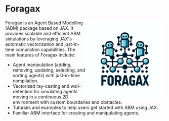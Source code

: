 # Foragax 
<img src="https://github.com/i-m-iron-man/Foragax/blob/main/Docs/assets/foragax_logo.webp" align="right" width="250">

Foragax is an Agent Based Modelling (ABM) package based on JAX. It provides scalable and efficient ABM simulations by leveraging JAX's automatic vectorization and just-in-time compilation capabilities. The main features of Foragax include:

 - Agent manipulation (adding, removing, updating, selecting, and sorting agents) with just-in-time compilation.
 - Vectorized ray-casting and wall-detection for simulating agents moving in a continuous 2D environment with custom boundaries and obstacles.
 - Tutorials and examples to help users get started with ABM using JAX.
 - Familiar ABM interface for creating and manipulating agents.

#

